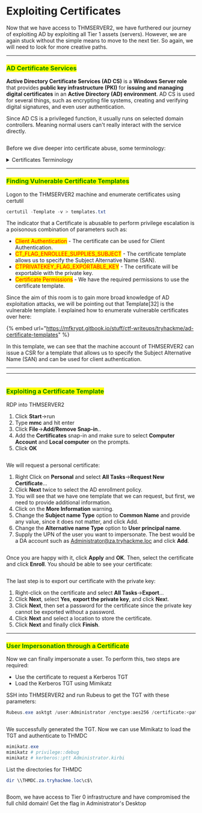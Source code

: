 # Exploiting Certificates

Now that we have access to THMSERVER2, we have furthered our journey of exploiting AD by exploiting all Tier 1 assets (servers). However, we are again stuck without the simple means to move to the next tier. So again, we will need to look for more creative paths.

***

### <mark style="color:green;">AD Certificate Services</mark>

**Active Directory Certificate Services (AD CS)** is a **Windows Server role** that provides **public key infrastructure (PKI)** for **issuing and managing digital certificates** in an **Active Directory (AD) environment**. AD CS is used for several things, such as encrypting file systems, creating and verifying digital signatures, and even user authentication.

Since AD CS is a privileged function, it usually runs on selected domain controllers. Meaning normal users can't really interact with the service directly.

<figure><img src="../../../.gitbook/assets/image (642).png" alt=""><figcaption></figcaption></figure>

Before we dive deeper into certificate abuse, some terminology:

<details>

<summary>Certificates Terminology</summary>

* **PKI** - Public Key Infrastructure is a system that manages certificates and public key encryption

- **AD CS** - Active Directory Certificate Services is Microsoft's PKI implementation which usually runs on domain controllers

* **CA** - Certificate Authority is a PKI that issues certificates

- **Certificate Template** - a collection of settings and policies that defines how and when a certificate may be issued by a CA

* **CSR** - Certificate Signing Request is a message sent to a CA to request a signed certificate

- **EKU** - Extended/Enhanced Key Usage are object identifiers that define how a generated certificate may be used

</details>

***

### <mark style="color:green;">Finding Vulnerable Certificate Templates</mark>

Logon to the THMSERVER2 machine and enumerate certificates using certutil

```powershell
certutil -Template -v > templates.txt
```

The indicator that a Certificate is abusable to perform privilege escalation is a poisonous combination of parameters such as:

* <mark style="color:red;">Client Authentication</mark> - The certificate can be used for Client Authentication.
* <mark style="color:red;">CT\_FLAG\_ENROLLEE\_SUPPLIES\_SUBJECT</mark> - The certificate template allows us to specify the Subject Alternative Name (SAN).
* <mark style="color:red;">CTPRIVATEKEY\_FLAG\_EXPORTABLE\_KEY</mark> - The certificate will be exportable with the private key.
* <mark style="color:red;">Certificate Permissions</mark> - We have the required permissions to use the certificate template.

Since the aim of this room is to gain more broad knowledge of AD exploitation attacks, we will be pointing out that Template\[32] is the vulnerable template. I explained how to enumerate vulnerable certificates over here:

{% embed url="https://mfkrypt.gitbook.io/stuff/ctf-writeups/tryhackme/ad-certificate-templates" %}

&#x20;In this template, we can see that the machine account of THMSERVER2 can issue a CSR for a template that allows us to specify the Subject Alternative Name (SAN) and can be used for client authentication.

***

***

<figure><img src="../../../.gitbook/assets/image (643).png" alt=""><figcaption></figcaption></figure>

### <mark style="color:green;">Exploiting a Certificate Template</mark>

RDP into THMSERVER2

1. Click **Start**->run
2. Type **mmc** and hit enter
3. Click **File**->**Add/Remove Snap-in**..
4. Add the **Certificates** snap-in and make sure to select **Computer Account** and **Local computer** on the prompts.
5. Click **OK**

<figure><img src="../../../.gitbook/assets/image (647).png" alt=""><figcaption></figcaption></figure>

We will request a personal certificate:

1. Right Click on **Personal** and select **All Tasks**->**Request New Certificate**...
2. Click **Next** twice to select the AD enrollment policy.
3. You will see that we have one template that we can request, but first, we need to provide additional information.
4. Click on the **More Information** warning.
5. Change the **Subject name Type** option to **Common Name** and provide any value, since it does not matter, and click Add.
6. Change the **Alternative name Type** option to **User principal name**.
7. Supply the UPN of the user you want to impersonate. The best would be a DA account such as Administrator@za.tryhackme.loc and click **Add**.

<figure><img src="../../../.gitbook/assets/image (648).png" alt=""><figcaption></figcaption></figure>

Once you are happy with it, click **Apply** and **OK**. Then, select the certificate and click **Enroll**. You should be able to see your certificate:

<figure><img src="../../../.gitbook/assets/image (649).png" alt=""><figcaption></figcaption></figure>

The last step is to export our certificate with the private key:

1. Right-click on the certificate and select **All Tasks**->**Export**...
2. Click **Next**, select **Yes**, **export the private key**, and click **Nex**t.
3. Click **Next**, then set a password for the certificate since the private key cannot be exported without a password.
4. Click **Next** and select a location to store the certificate.
5. Click **Next** and finally click **Finish**.

***

### <mark style="color:green;">User Impersonation through a Certificate</mark>

Now we can finally impersonate a user. To perform this, two steps are required:

* Use the certificate to request a Kerberos  TGT
* Load the Kerberos TGT using Mimikatz

SSH into THMSERVER2 and run Rubeus to get the TGT with these parameters:

```powershell
Rubeus.exe asktgt /user:Administrator /enctype:aes256 /certificate:<path to certificate> /password:<certificate file password> /outfile:<name of file to write TGT to> /domain:za.tryhackme.loc /dc:<IP of domain controller>
```

<figure><img src="../../../.gitbook/assets/image (644).png" alt=""><figcaption></figcaption></figure>

We successfully generated the TGT. Now we can use Mimikatz to load the TGT and authenticate to THMDC

```powershell
mimikatz.exe
mimikatz # privilege::debug
mimikatz # kerberos::ptt Administrator.kirbi
```

List the directories for THMDC

```powershell
dir \\THMDC.za.tryhackme.loc\c$\
```

<figure><img src="../../../.gitbook/assets/image (645).png" alt=""><figcaption></figcaption></figure>

Boom, we have access to Tier 0 infrastructure and have compromised the full child domain! Get the flag in Administrator's Desktop

<figure><img src="../../../.gitbook/assets/image (646).png" alt=""><figcaption></figcaption></figure>

